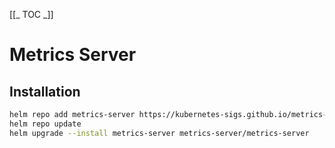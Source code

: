[[_ TOC _]]
# Metrics Server

## Installation

```sh
helm repo add metrics-server https://kubernetes-sigs.github.io/metrics-server/
helm repo update
helm upgrade --install metrics-server metrics-server/metrics-server
```
